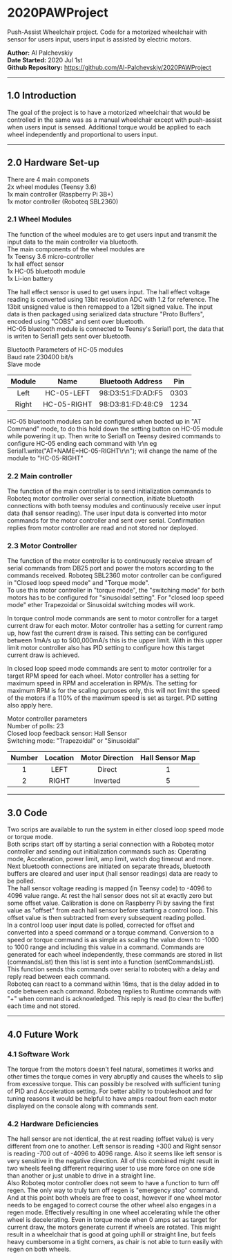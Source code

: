# 2020PAWProject
Push-Assist Wheelchair project. Code for a motorized wheelchair with sensor for users input, users input is assisted by electric motors.

**Author:**			Al Palchevskiy  
**Date Started:**	2020 Jul 1st  
**Github Repository:** https://github.com/Al-Palchevskiy/2020PAWProject

***
## 1.0 Introduction
The goal of the project is to have a motorized wheelchair that would be controlled in the same was as a manual wheelchair except with push-assist when users input is sensed. Additional torque would be applied to each wheel independently and proportional to users input.

***
## 2.0 Hardware Set-up
There are 4 main componets    
2x wheel modules (Teensy 3.6)   
1x main controller (Raspberry Pi 3B+)   
1x motor controller (Roboteq SBL2360)   

### 2.1 Wheel Modules
The function of the wheel modules are to get users input and transmit the input data to the main controller via bluetooth.    
The main components of the wheel modules are   
1x Teensy 3.6 micro-controller    
1x hall effect sensor   
1x HC-05 bluetooth module   
1x Li-ion battery   

The hall effect sensor is used to get users input. The hall effect voltage reading is converted using 13bit resolution ADC with 1.2 for reference. The 13bit unsigned value is then remapped to a 12bit signed value. The input data is then packaged using serialized data structure "Proto Buffers", encoded using "COBS" and sent over bluetooth.    
HC-05 bluetooth module is connected to Teensy's Serial1 port, the data that is writen to Serial1 gets sent over bluetooth.

Bluetooth Parameters of HC-05 modules    
Baud rate 230400 bit/s   
Slave mode    

| Module | Name        | Bluetooth Address | Pin  |
| :----: | :---------: | :---------------: | :--: |
| Left   | HC-05-LEFT  | 98:D3:51:FD:AD:F5 | 0303 |
| Right  | HC-05-RIGHT | 98:D3:81:FD:48:C9 | 1234 |

HC-05 bluetooth modules can be configured when booted up in "AT Command" mode, to do this hold down the setting button on HC-05 module while powering it up. Then write to Serial1 on Teensy desired commands to configure HC-05 ending each command with \r\n
eg Serial1.write("AT+NAME=HC-05-RIGHT\r\n"); will change the name of the module to "HC-05-RIGHT"

### 2.2 Main controller
The function of the main controller is to send initialization commands to Roboteq motor controller over serial connection, initiate bluetooth connections with both teensy modules and continuously receive user input data (hall sensor reading). The user input data is converted into motor commands for the motor controller and sent over serial. Confirmation replies from motor controller are read and not stored nor deployed.

### 2.3 Motor Controller
The function of the motor controller is to continuously receive stream of serial commands from DB25 port and power the motors according to the commands received.
Roboteq SBL2360 motor controller can be configured in "Closed loop speed mode" and "Torque mode".   
To use this motor controller in "torque mode", the "switching mode" for both motors has to be configured for "sinusoidal setting".
For "closed loop speed mode" ether Trapezoidal or Sinusoidal switching modes will work.   

In torque control mode commands are sent to motor controller for a target current draw for each motor. Motor controller has a setting for current ramp up, how fast the current draw is raised. This setting can be configured between 1mA/s up to 500,000mA/s this is the upper limit. With in this upper limit motor controller also has PID setting to configure how this target current draw is achieved.

In closed loop speed mode commands are sent to motor controller for a target RPM speed for each wheel. Motor controller has a setting for maximum speed in RPM and acceleration in RPM/s. The setting for maximum RPM is for the scaling purposes only, this will not limit the speed of the motors if a 110% of the maximum speed is set as target. PID setting also apply here.

Motor controller parameters   
Number of polls: 23    
Closed loop feedback sensor: Hall Sensor    
Switching mode: "Trapezoidal" or "Sinusoidal"   

| Number | Location | Motor Direction | Hall Sensor Map |
| :----: | :------: | :-------------: | :-------------: |
| 1      | LEFT     | Direct          | 1               |
| 2      | RIGHT    | Inverted        | 5               |

***
## 3.0 Code
Two scrips are available to run the system in either closed loop speed mode or torque mode.   
Both scrips start off by starting a serial connection with a Roboteq motor controller and sending out initialization commands such as: Operating mode, Acceleration, power limit, amp limit, watch dog timeout and more. Next bluetooth connections are initiated on separate threads, bluetooth buffers are cleared and user input (hall sensor readings) data are ready to be polled.    
The hall sensor voltage reading is mapped (in Teensy code) to -4096 to 4096 value range. At rest the hall sensor does not sit at exactly zero but some offset value. Calibration is done on Raspberry Pi by saving the first value as "offset" from each hall sensor before starting a control loop. This offset value is then subtracted from every subsequent reading polled.   
In a control loop user input date is polled, corrected for offset and converted into a speed command or a torque command. Conversion to a speed or torque command is as simple as scaling the value down to -1000 to 1000 range and including this value in a command. Commands are generated for each wheel independently, these commands are stored in list (commandsList) then this list is sent into a function (sentCommandsList). This function sends this commands over serial to roboteq with a delay and reply read between each command.   
Roboteq can react to a command within 16ms, that is the delay added in to code between each command. Roboteq replies to Runtime commands with "+" when command is acknowledged. This reply is read (to clear the buffer) each time and not stored.    

***

## 4.0 Future Work    
### 4.1 Software Work   
The torque from the motors doesn't feel natural, sometimes it works and other times the torque comes in very abruptly and causes the wheels to slip from excessive torque. This can possibly be resolved with sufficient tuning of PID and Acceleration setting. For better ability to troubleshoot and for tuning reasons it would be helpful to have amps readout from each motor displayed on the console along with commands sent.    

### 4.2 Hardware Deficiencies   
The hall sensor are not identical, the at rest reading (offset value) is very different from one to another. Left sensor is reading +300 and Right sensor is reading -700 out of -4096 to 4096 range. Also it seems like left sensor is very sensitive in the negative direction. All of this combined might result in two wheels feeling different requiring user to use more force on one side than another or just unable to drive in a straight line.    
Also Roboteq motor controller does not seem to have a function to turn off regen. The only way to truly turn off regen is "emergency stop" command. And at this point both wheels are free to coast, however if one wheel motor needs to be engaged to correct course the other wheel also engages in a regen mode. Effectively resulting in one wheel accelerating while the other wheel is decelerating. Even in torque mode when 0 amps set as target for current draw, the motors generate current if wheels are rotated. This might result in a wheelchair that is good at going uphill or straight line, but feels heavy cumbersome in a tight corners, as chair is not able to turn easily with regen on both wheels.
